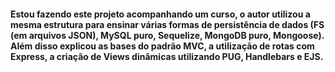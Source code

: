 #### Estou fazendo este projeto acompanhando um curso, o autor utilizou a mesma estrutura para ensinar várias formas de persistência de dados (FS (em arquivos JSON), MySQL puro, Sequelize, MongoDB puro, Mongoose). Além disso explicou as bases do padrão MVC, a utilização de rotas com Express, a criação de Views dinâmicas utilizando PUG, Handlebars e EJS.